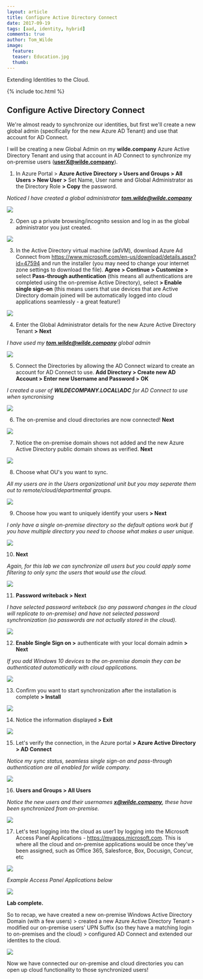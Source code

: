 ```yaml
---
layout: article
title: Configure Active Directory Connect
date: 2017-09-19
tags: [aad, identity, hybrid]
comments: true
author: Tom_Wilde
image:
  feature: 
  teaser: Education.jpg
  thumb: 
---
```

Extending Identities to the Cloud.

{% include toc.html %}

## Configure Active Directory Connect

We're almost ready to synchronize our identities, but first we'll create a new global admin (specifically for the new Azure AD Tenant) and use that account for AD Connect.

I will be creating a new Global Admin on my **wilde.company** Azure Active Directory Tenant and using that account in AD Connect to synchronize my on-premise users (**userX@wilde.company**).

1. In Azure Portal > **Azure Active Directory > Users and Groups > All Users > New User >** Set Name, User name and Global Administrator as the Directory Role **> Copy** the password.
	
*Noticed I have created a global administrator **tom.wilde@wilde.company***

![](./images/ExtendingIdentities_4.1.png)

2. Open up a private browsing/incognito session and log in as the global administrator you just created.

![](./images/ExtendingIdentities_4.2.png)

3. In the Active Directory virtual machine (adVM), download Azure Ad Connect from https://www.microsoft.com/en-us/download/details.aspx?id=47594 and run the installer (you may need to change your internet zone settings to download the file). **Agree > Continue > Customize >** select **Pass-through authentication** (this means all authentications are completed using the on-premise Active Directory), select **> Enable single sign-on** (this means users that use devices that are Active Directory domain joined will be automatically logged into cloud applications seamlessly - a great feature!)

![](./images/ExtendingIdentities_4.3.png)

4. Enter the Global Administrator details for the new Azure Active Directory Tenant **> Next**

*I have used my **tom.wilde@wilde.company** global admin*

![](./images/ExtendingIdentities_4.4.png)

5. Connect the Directories by allowing the AD Connect wizard to create an account for AD Connect to use. **Add Directory > Create new AD Account > Enter new Username and Password > OK**

*I created a user of **WILDECOMPANY.LOCAL\ADC** for AD Connect to use when syncronising*

![](./images/ExtendingIdentities_4.5.png)

6. The on-premise and cloud directories are now connected! **Next**
	
![](./images/ExtendingIdentities_4.6.png)

7. Notice the on-premise domain shows not added and the new Azure Active Directory public domain shows as verified.
**Next**

![](./images/ExtendingIdentities_4.7.png)

8. Choose what OU's you want to sync. 

*All my users are in the Users organizational unit but you may seperate them out to remote/cloud/departmental groups.*

![](./images/ExtendingIdentities_4.8.png)

9. Choose how you want to uniquely identify your users **> Next**
	
*I only have a single on-premise directory so the default options work but if you have multiple directory you need to choose what makes a user unique.*

![](./images/ExtendingIdentities_4.9.png)

10. **Next**

*Again, for this lab we can synchronize all users but you could apply some filtering to only sync the users that would use the cloud.*

![](./images/ExtendingIdentities_4.10.png)

11. **Password writeback > Next**

*I have selected password writeback (so any password changes in the cloud will replicate to on-premise) and have not selected password synchronization (so passwords are not actually stored in the cloud).*

![](./images/ExtendingIdentities_4.11.png)

12. **Enable Single Sign on >** authenticate with your local domain admin **> Next**

*If you add Windows 10 devices to the on-premise domain they can be authenticated automatically with cloud applications.*

![](./images/ExtendingIdentities_4.12.png)

13. Confirm you want to start synchronization after the installation is complete **> Install**

![](./images/ExtendingIdentities_4.13.png)

14. Notice the information displayed **> Exit**

![](./images/ExtendingIdentities_4.14.png)

15. Let's verify the connection, in the Azure portal **> Azure Active Directory > AD Connect**

*Notice my sync status, seamless single sign-on and pass-through authentication are all enabled for wilde company.*

![](./images/ExtendingIdentities_4.15.png)

16. **Users and Groups > All Users**

*Notice the new users and their usernames **x@wilde.company**, these have been synchronized from on-premise.*

![](./images/ExtendingIdentities_4.16.png)

17. Let's test logging into the cloud as user1 by logging into the Microsoft Access Panel Applications - https://myapps.microsoft.com. This is where all the cloud and on-premise applications would be once they've been assigned, such as Office 365, Salesforce, Box, Docusign, Concur, etc

![](./images/ExtendingIdentities_4.17.png)


*Example Access Panel Applications below*

![](./images/access-panel-example.png)


**Lab complete.** 

So to recap, we have created a new on-premise Windows Active Directory Domain (with a few users) > created a new Azure Active Directory Tenant > modified our on-premise users' UPN Suffix (so they have a matching login to on-premises and the cloud) > configured AD Connect and extended our identites to the cloud.

![](./images/Lab-finished.png)


Now we have connected our on-premise and cloud directories you can open up cloud functionality to those synchronized users! 

